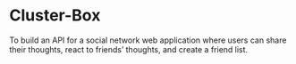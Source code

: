 # Cluster-Box
To build an API for a social network web application where users can share their thoughts, react to friends’ thoughts, and create a friend list.
